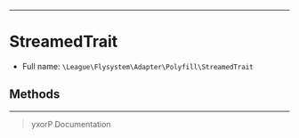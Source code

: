 ***

# StreamedTrait





* Full name: `\League\Flysystem\Adapter\Polyfill\StreamedTrait`




## Methods


***
> yxorP Documentation

